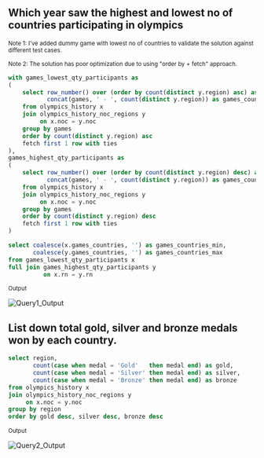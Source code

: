 ## Which year saw the highest and lowest no of countries participating in olympics

<sub>  Note 1: I've added dummy game with lowest no of countries to validate the solution against different test cases. </sub>

<sub> Note 2: The solution has poor optimization due to using "order by + fetch" approach. </sub>
``` sql
with games_lowest_qty_participants as
(
	select row_number() over (order by count(distinct y.region) asc) as rn,
	       concat(games, ' - ', count(distinct y.region)) as games_countries
	from olympics_history x
	join olympics_history_noc_regions y
	     on x.noc = y.noc
	group by games
	order by count(distinct y.region) asc
	fetch first 1 row with ties
),
games_highest_qty_participants as
(
	select row_number() over (order by count(distinct y.region) desc) as rn,
	       concat(games, ' - ', count(distinct y.region)) as games_countries
	from olympics_history x
	join olympics_history_noc_regions y
	     on x.noc = y.noc
	group by games
	order by count(distinct y.region) desc
	fetch first 1 row with ties
)

select coalesce(x.games_countries, '') as games_countries_min, 
       coalesce(y.games_countries, '') as games_countries_max
from games_lowest_qty_participants x 
full join games_highest_qty_participants y
          on x.rn = y.rn
```
<sub> Output </sub>

![Query1_Output](https://user-images.githubusercontent.com/108180514/205983798-3cb88e1c-113e-4a0a-86a8-a947f29310aa.PNG)

## List down total gold, silver and bronze medals won by each country.

``` sql
select region,
       count(case when medal = 'Gold'   then medal end) as gold,
       count(case when medal = 'Silver' then medal end) as silver,
       count(case when medal = 'Bronze' then medal end) as bronze
from olympics_history x
join olympics_history_noc_regions y
     on x.noc = y.noc
group by region
order by gold desc, silver desc, bronze desc
```
<sub> Output </sub>

![Query2_Output](https://user-images.githubusercontent.com/108180514/206012499-a475acc0-cd2b-4f66-8dd4-e8db0faac298.PNG)

